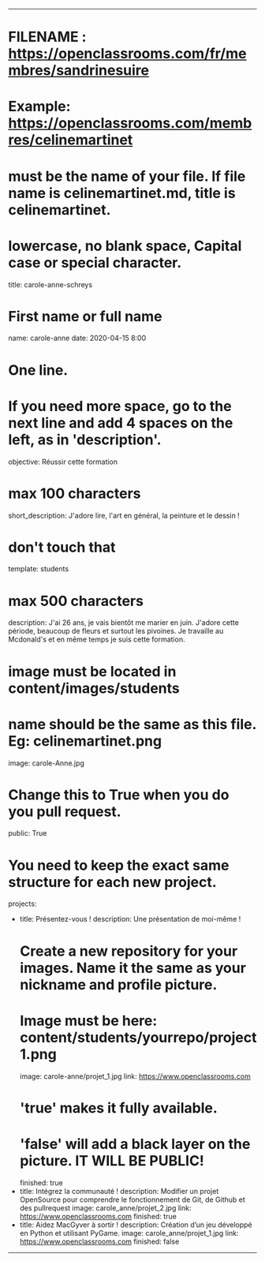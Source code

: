 ---

# FILENAME : https://openclassrooms.com/fr/membres/sandrinesuire
# Example: https://openclassrooms.com/membres/celinemartinet
# must be the name of your file. If file name is celinemartinet.md, title is celinemartinet.
# lowercase, no blank space, Capital case or special character.
title: carole-anne-schreys
# First name or full name
name: carole-anne
date: 2020-04-15 8:00

# One line.
# If you need more space, go to the next line and add 4 spaces on the left, as in 'description'.
objective: Réussir cette formation
# max 100 characters
short_description: J'adore lire, l'art en général, la peinture et le dessin !

# don't touch that
template: students

# max 500 characters
description:
J'ai 26 ans, je vais bientôt me marier en juin. J'adore cette période, beaucoup de fleurs et surtout les pivoines. Je travaille au Mcdonald's et en même temps je suis cette formation.

# image must be located in content/images/students
# name should be the same as this file. Eg: celinemartinet.png
image: carole-Anne.jpg

# Change this to True when you do you pull request.
public: True

# You need to keep the exact same structure for each new project.
projects:
  - title: Présentez-vous !
    description: Une présentation de moi-même !
    # Create a new repository for your images. Name it the same as your nickname and profile picture.
    # Image must be here: content/students/yourrepo/project1.png
    image: carole-anne/projet_1.jpg
    link: https://www.openclassrooms.com
    # 'true' makes it fully available.
    # 'false' will add a black layer on the picture. IT WILL BE PUBLIC!
    finished: true
  - title: Intégrez la communauté !
    description: Modifier un projet OpenSource pour comprendre le fonctionnement de Git, de Github et des pullrequest
    image: carole_anne/projet_2.jpg
    link: https://www.openclassrooms.com
    finished: true
  - title: Aidez MacGyver à sortir !
    description: Création d’un jeu développé en Python et utilisant PyGame.
    image: carole_anne/projet_1.jpg
    link: https://www.openclassrooms.com
    finished: false
---